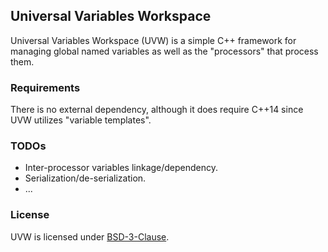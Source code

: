 ## Universal Variables Workspace

Universal Variables Workspace (UVW) is a simple C++ framework for managing global named variables as well as the "processors" that process them.

### Requirements

There is no external dependency, although it does require C++14 since UVW utilizes "variable templates".

### TODOs

- Inter-processor variables linkage/dependency.
- Serialization/de-serialization.
- ...

### License

UVW is licensed under [BSD-3-Clause](LICENSE).
